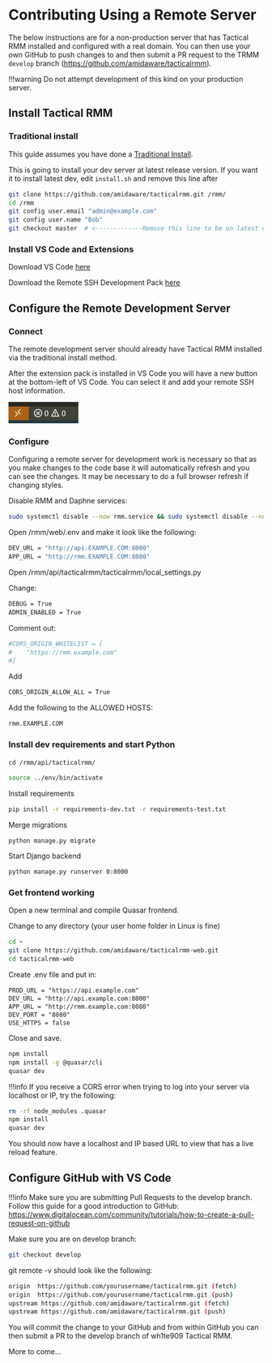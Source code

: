 # Contributing Using a Remote Server

The below instructions are for a non-production server that has Tactical RMM installed and configured with a real domain. You can then use your own GitHub to push changes to and then submit a PR request to the TRMM `develop` branch (<https://github.com/amidaware/tacticalrmm>).

!!!warning
    Do not attempt development of this kind on your production server.

## Install Tactical RMM

### Traditional install

This guide assumes you have done a [Traditional Install](install_server.md).

This is going to install your dev server at latest release version. If you want it to install latest dev, edit `install.sh` and remove this line after

```bash
git clone https://github.com/amidaware/tacticalrmm.git /rmm/
cd /rmm
git config user.email "admin@example.com"
git config user.name "Bob"
git checkout master  # <-------------Remove this line to be on latest code
```

### Install VS Code and Extensions
Download VS Code [here](https://code.visualstudio.com/download)

Download the Remote SSH Development Pack [here](https://marketplace.visualstudio.com/items?itemName=ms-vscode-remote.vscode-remote-extensionpack)

## Configure the Remote Development Server
### Connect

The remote development server should already have Tactical RMM installed via the traditional install method.

After the extension pack is installed in VS Code you will have a new button at the bottom-left of VS Code. You can select it and add your remote SSH host information.

![RemoteSSH](images/Remote_SSH_connection.png)

### Configure

Configuring a remote server for development work is necessary so that as you make changes to the code base it will automatically refresh and you can see the changes. It may be necessary to do a full browser refresh if changing styles.

Disable RMM and Daphne services:

```bash
sudo systemctl disable --now rmm.service && sudo systemctl disable --now daphne.service
```

Open /rmm/web/.env and make it look like the following:

```bash
DEV_URL = "http://api.EXAMPLE.COM:8000"
APP_URL = "http://rmm.EXAMPLE.COM:8080"
```

Open /rmm/api/tacticalrmm/tacticalrmm/local_settings.py

Change:

```bash
DEBUG = True
ADMIN_ENABLED = True
```

Comment out:

```bash
#CORS_ORIGIN_WHITELIST = [
#    "https://rmm.example.com"
#]
```

Add

```bash
CORS_ORIGIN_ALLOW_ALL = True
```

Add the following to the ALLOWED HOSTS:

```bash
rmm.EXAMPLE.COM
```

### Install dev requirements and start Python
`cd /rmm/api/tacticalrmm/`

```bash
source ../env/bin/activate
```

Install requirements

```bash
pip install -r requirements-dev.txt -r requirements-test.txt
```

Merge migrations

```
python manage.py migrate
```

Start Django backend

```bash
python manage.py runserver 0:8000
```

### Get frontend working

Open a new terminal and compile Quasar frontend.

Change to any directory (your user home folder in Linux is fine)

```bash
cd ~
git clone https://github.com/amidaware/tacticalrmm-web.git
cd tacticalrmm-web
```

Create .env file and put in:

```
PROD_URL = "https://api.example.com"
DEV_URL = "http://api.example.com:8000"
APP_URL = "http://rmm.example.com:8080"
DEV_PORT = "8080"
USE_HTTPS = false
```

Close and save.

```bash
npm install
npm install -g @quasar/cli
quasar dev
```

!!!info
    If you receive a CORS error when trying to log into your server via localhost or IP, try the following:

```bash
rm -rf node_modules .quasar
npm install
quasar dev
```

You should now have a localhost and IP based URL to view that has a live reload feature.

## Configure GitHub with VS Code
!!!info
    Make sure you are submitting Pull Requests to the develop branch.
    Follow this guide for a good introduction to GitHub: <https://www.digitalocean.com/community/tutorials/how-to-create-a-pull-request-on-github>

Make sure you are on develop branch:

```bash
git checkout develop
```

git remote -v should look like the following:

```bash
origin  https://github.com/yourusername/tacticalrmm.git (fetch)
origin  https://github.com/yourusername/tacticalrmm.git (push)
upstream https://github.com/amidaware/tacticalrmm.git (fetch)
upstream https://github.com/amidaware/tacticalrmm.git (push)
```

You will commit the change to your GitHub and from within GitHub you can then submit a PR to the develop branch of wh1te909 Tactical RMM.

More to come...
